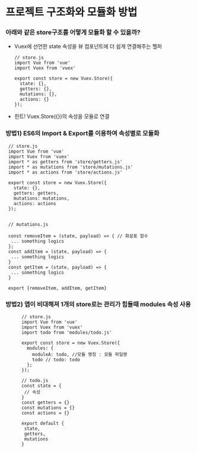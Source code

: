 # 프로젝트 구조화와 모듈화 방법

### 아래와 같은 store구조를 어떻게 모듈화 할 수 있을까?
 - Vuex에 선언한 state 속성을 뷰 컴포넌트에 더 쉽게 연결해주는 헬퍼
 
       // store.js
       import Vue from 'vue'
       import Vuex from 'vuex'
       
       export const store = new Vuex.Store({
         state: {},
         getters: {},
         mutations: {},
         actions: {}
       });

- 힌트! Vuex.Store({})의 속성을 모듈로 연결 



 ### 방법1) ES6의 Import & Export를 이용하여 속성별로 모듈화
 
     // store.js
     import Vue from 'vue'
     import Vuex from 'vuex'
     import * as getters from 'store/getters.js'
     import * as mutations from 'store/mutations.js'
     import * as actions from 'store/actions.js'
     
     export const store = new Vuex.Store({
       state: {},
       getters: getters,
       mutations: mutations,
       actions: actions
     });
     
     
     // mutations.js
     
     const removeItem = (state, payload) => { // 화살표 함수
      ... something logics
     };
     const addItem = (state, payload) => {
      ... something logics
     }
     const getItem = (state, payload) => {
      ... something logics
     }
     
     export {removeItem, addItem, getItem}
     
   ### 방법2) 앱이 비대해져 1개의 store로는 관리가 힘들때 modules 속성 사용
      
          // store.js
          import Vue from 'vue'
          import Vuex from 'vuex'
          import todo from 'modules/todo.js'
          
          export const store = new Vuex.Store({
            modules: {
              moduleA: todo, //모듈 명칭 : 모듈 파일명
              todo // todo: todo
            }; 
          });
          
          // todo.js
          const state = {
           // 속성
          }
          const getters = {}
          const mutations = {}
          const actions = {}
          
          export default {
           state,
           getters,
           mutations
          }
     
     
     
     
